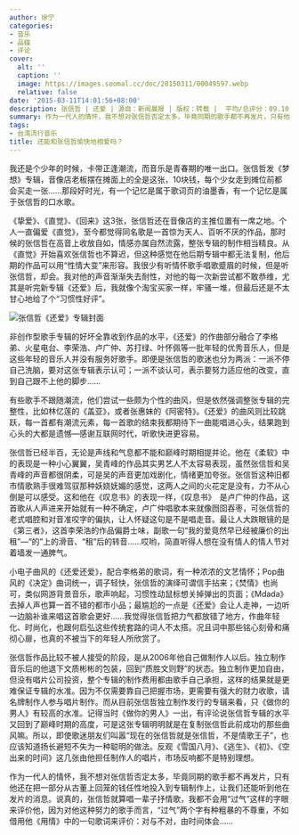 ```yaml
---
author: 徐宁
categories:
- 音乐
- 品碟
- 评论
cover:
  alt: ''
  caption: ''
  image: https://images.soomal.cc/doc/20150311/00049597.webp
  relative: false
date: '2015-03-11T14:01:56+08:00'
description: 张信哲 | 还爱 | 源自：新闻晨报 | 版权：转载 |  平均/总评分：09.10/91
summary: 作为一代人的情怀，我不想对张信哲否定太多，毕竟同期的歌手都不再发片，只有他还在把一部分从古董上回笼的钱任性地投入到专辑制作上，让我们还能听到他在发片的消息。说真的，张信哲就算唱一辈子抒情歌，我都不会用“过气”这样的字眼来评价他，因为对他这种努力的歌手而言，“过气”两个字有种粗暴的不尊重……
tags:
- 台湾流行音乐
title: 还能和张信哲愉快地相爱吗？
---
```


我还是个少年的时候，卡带正逢潮流，而音乐是青春期的唯一出口。张信哲发《梦想》专辑，音像店老板摆在摊面上的全是这张，10块钱，每个少女走到摊位前都会买走一张……那段好时光，有一个记忆是属于歌词页的油墨香，有一个记忆是属于张信哲的口水歌。

《挚爱》、《直觉》、《回来》这3张，张信哲还在音像店的主推位置有一席之地。个人一直偏爱《直觉》，至今都觉得同名歌是一首惊为天人、百听不厌的作品，那时候的张信哲在高音上收放自如，情感亦属自然流露，整张专辑的制作相当精良。从《直觉》开始喜欢张信哲也不算迟，但这种感觉在他后期专辑中都无法复制，他后期的作品可以用“性情大变”来形容。我很少有听情怀歌手唱歌蹙眉的时候，但是听张信哲，却会。我对他的声音渐渐失去耐性，对他的每一次新尝试都不敢恭维，尤其是听完新专辑《还爱》后，我就像个淘宝买家一样，牢骚一堆，但最后还是不太甘心地给了个“习惯性好评”。

![张信哲《还爱》专辑封面](https://images.soomal.cc/doc/20150311/00049596.webp)





非创作型歌手专辑的好坏全靠收到作品的水平，《还爱》的作曲部分融合了李格弟、火星电台、李荣浩、卢广仲、苏打绿、叶怀佩等一批年轻的优秀音乐人，但是这些年轻的音乐人并没有服务好歌手。即便是张信哲的歌迷也分为两派：一派不停自己洗脑，要对这张专辑表示认可；一派不谈认可，表示要努力适应他的改变，直到自己跟不上他的脚步……

有些歌手不跟随潮流，他们尝试一些颇为个性的曲风，但是依然强调整张专辑的完整性，比如林忆莲的《盖亚》，或者张惠妹的《阿密特》。《还爱》的曲风则比较跳跃，每一首都有潮流元素，每一首歌的结束我都期待下一曲能唱进心头，结果跑到心头的大都是遗憾―感谢互联网时代，听歌快进更容易。

张信哲已经半百，无论是声线和气息都不能和巅峰时期相提并论。他在《柔软》中的表现是一种小心翼翼，吴青峰的作品其实男艺人不太容易表现，虽然张信哲和吴青峰的声音都很阴柔，可是吴的声音更加戏剧化，情绪更加夸张。张信哲这种旧都市情歌熟手很难驾驭那种妖娆妩媚的感觉，这两人之间的火花定是没有，力不从心倒是可以感受。这和他在《叹息书》的表现一样，《叹息书》　是卢广仲的作品，这首歌从人声进来开始就有一种不确定，卢广仲唱歌本来就像囫囵吞枣，可张信哲的老式唱腔和对音准咬字的偏执，让人怀疑这句是不是唱走音。最让人大跌眼镜的是《第三者》，这首李荣浩的作品偏爵士味，副歌一句“我的爱竟然早已经被廉价的出租”―“的”上的滑音、“租”后的转音……哎哟，简直听得人想在没有情人的情人节对着墙发一通脾气。

小电子曲风的《还爱还爱》，配合李格弟的歌词，有一种浓浓的文艺情怀；Pop曲风的《决定》曲词统一，调子轻快，张信哲的演绎可谓信手拈来；《焚情》也尚可，类似网游背景音乐，歌声响起，习惯性动鼠标想关掉弹出的页面；《Mdada》去掉人声也算一首不错的都市小品；最尴尬的一点是《还爱》会让人走神，一边听一边脑补谁来唱这首歌会更好……我觉得张信哲把力气都放错了地方，作曲年轻化、时尚化，也跟何启弘这些传统套路的词人不太搭。况且词中那些铭心刻骨和痛彻心扉，也真的不被当下的年轻人所欣赏了。

张信哲作品比较不被人接受的阶段，是从2006年他自己做制作人以后。独立制作音乐后的他退下文质彬彬的包装，回到“质胜文则野”的状态。独立制作更加自由，但没有唱片公司投资，整个专辑的制作费用都由歌手自己承担，这样的结果就是更难保证专辑的水准。因为不仅需要靠自己把握市场，更需要有强大的财力收歌，请名牌制作人参与唱片制作。而从目前张信哲独立制作发行的专辑来看，只《做你的男人》有较高的水准。记得当时《做你的男人》一出，有评论说张信哲专辑的水平又回到了巅峰时期的高度，可是这张专辑明明就是在复制张信哲此前成功的那些曲风嘛。所以，即使歌迷朋友们叫嚣“现在的张信哲就是张信哲，不是情歌王子”，也应该知道扬长避短不失为一种聪明的做法。反观《雪国八月》、《逃生》、《初》、《空出来的时间》这几张由他担任制作人的唱片，市场反响都不是特别理想。

作为一代人的情怀，我不想对张信哲否定太多，毕竟同期的歌手都不再发片，只有他还在把一部分从古董上回笼的钱任性地投入到专辑制作上，让我们还能听到他在发片的消息。说真的，张信哲就算唱一辈子抒情歌，我都不会用“过气”这样的字眼来评价他，因为对他这种努力的歌手而言，“过气”两个字有种粗暴的不尊重，不如借用他《用情》中的一句歌词来评价：对与不对，由时间体会……